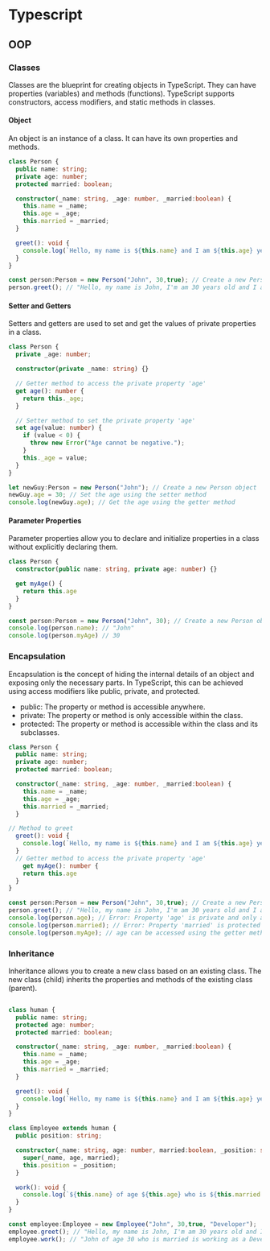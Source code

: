 # Typescript

## OOP

### Classes

Classes are the blueprint for creating objects in TypeScript. They can have properties (variables) and methods (functions). TypeScript supports constructors, access modifiers, and static methods in classes.

#### Object

An object is an instance of a class. It can have its own properties and methods.

```typescript
class Person {
  public name: string;
  private age: number;
  protected married: boolean;

  constructor(_name: string, _age: number, _married:boolean) {
    this.name = _name;
    this.age = _age;
    this.married = _married;
  }

  greet(): void {
    console.log(`Hello, my name is ${this.name} and I am ${this.age} years old , I'm am ${ this.married ? "married" : "not married"}.`);
  }
}

const person:Person = new Person("John", 30,true); // Create a new Person object
person.greet(); // "Hello, my name is John, I'm am 30 years old and I am married."
```

#### Setter and Getters

Setters and getters are used to set and get the values of private properties in a class.

```typescript
class Person {
  private _age: number;

  constructor(private _name: string) {}

  // Getter method to access the private property 'age'
  get age(): number {
    return this._age;
  }

  // Setter method to set the private property 'age'
  set age(value: number) {
    if (value < 0) {
      throw new Error("Age cannot be negative.");
    }
    this._age = value;
  }
}

let newGuy:Person = new Person("John"); // Create a new Person object
newGuy.age = 30; // Set the age using the setter method
console.log(newGuy.age); // Get the age using the getter method

```

#### Parameter Properties

Parameter properties allow you to declare and initialize properties in a class without explicitly declaring them.

```typescript
class Person {
  constructor(public name: string, private age: number) {}

  get myAge() {
    return this.age
  }
}

const person:Person = new Person("John", 30); // Create a new Person object
console.log(person.name); // "John"
console.log(person.myAge) // 30
```

### Encapsulation

Encapsulation is the concept of hiding the internal details of an object and exposing only the necessary parts. In TypeScript, this can be achieved using access modifiers like public, private, and protected.

- public: The property or method is accessible anywhere.
- private: The property or method is only accessible within the class.
- protected: The property or method is accessible within the class and its subclasses.

```typescript
class Person {
  public name: string;
  private age: number;
  protected married: boolean;

  constructor(_name: string, _age: number, _married:boolean) {
    this.name = _name;
    this.age = _age;
    this.married = _married;
  }

// Method to greet
  greet(): void {
    console.log(`Hello, my name is ${this.name} and I am ${this.age} years old , I'm am ${ this.married ? "married" : "not married"}.`);
  }
  // Getter method to access the private property 'age'
    get myAge(): number {
    return this.age
  }
}

const person:Person = new Person("John", 30,true); // Create a new Person object
person.greet(); // "Hello, my name is John, I'm am 30 years old and I am married."
console.log(person.age); // Error: Property 'age' is private and only accessible within class 'Person'.
console.log(person.married); // Error: Property 'married' is protected and only accessible within class 'Person' and its subclasses.
console.log(person.myAge); // age can be accessed using the getter method

```

### Inheritance

Inheritance allows you to create a new class based on an existing class. The new class (child) inherits the properties and methods of the existing class (parent).

```typescript

class human {
  public name: string;
  protected age: number;
  protected married: boolean;

  constructor(_name: string, _age: number, _married:boolean) {
    this.name = _name;
    this.age = _age;
    this.married = _married;
  }

  greet(): void {
    console.log(`Hello, my name is ${this.name} and I am ${this.age} years old , I'm am ${ this.married ? "married" : "not married"}.`);
  }
}

class Employee extends human {
  public position: string;

  constructor(_name: string, age: number, married:boolean, _position: string) {
    super(_name, age, married);
    this.position = _position;
  }

  work(): void {
    console.log(`${this.name} of age ${this.age} who is ${this.married ? "married" : "not married"} is working as a ${this.position}.`);
  }
}

const employee:Employee = new Employee("John", 30,true, "Developer");
employee.greet(); // "Hello, my name is John, I'm am 30 years old and I am married."
employee.work(); // "John of age 30 who is married is working as a Developer."
```
